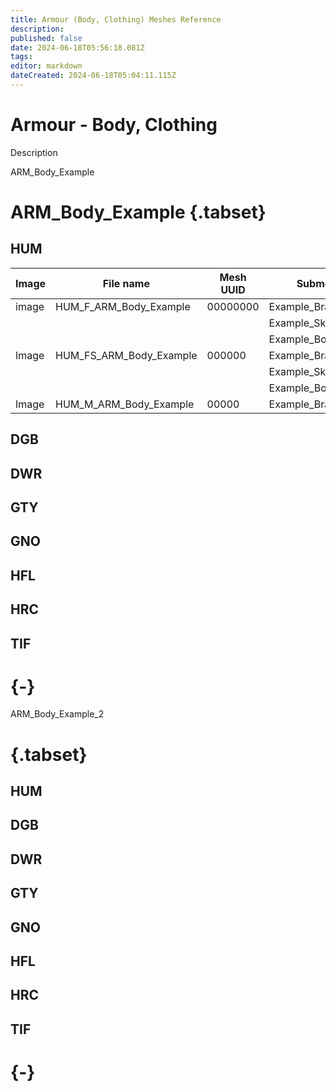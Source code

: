 ```yaml
---
title: Armour (Body, Clothing) Meshes Reference
description: 
published: false
date: 2024-06-18T05:56:18.081Z
tags: 
editor: markdown
dateCreated: 2024-06-18T05:04:11.115Z
---
```


# Armour - Body, Clothing

Description


ARM_Body_Example


# ARM_Body_Example {.tabset}

## HUM

| Image | File name | Mesh UUID | Submeshes | Material ID |
|----|----|----|----|----|
| image | HUM_F_ARM_Body_Example | 00000000 | Example_Bracers_Mesh | abc123 |
| | | | Example_Skirt_Mesh | def456 |
| | | | Example_Body_Mesh | ghi789 |
| Image | HUM_FS_ARM_Body_Example | 000000 | Example_Bracers_Mesh| 000000|
| | | | Example_Skirt_Mesh | def456 |
| | | | Example_Body_Mesh | ghi789 |
| Image | HUM_M_ARM_Body_Example | 00000 | Example_Bracers_Mesh | abc123|

## DGB

## DWR

## GTY
## GNO
## HFL
## HRC
## TIF
# {-}


ARM_Body_Example_2
# {.tabset}
## HUM

## DGB

## DWR

## GTY
## GNO
## HFL
## HRC
## TIF
# {-}

